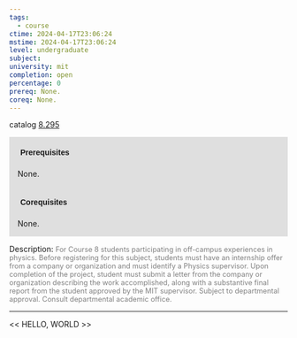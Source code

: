 ```yaml
---
tags:
  - course
ctime: 2024-04-17T23:06:24
mstime: 2024-04-17T23:06:24
level: undergraduate
subject: 
university: mit
completion: open
percentage: 0
prereq: None.
coreq: None.
---
```


catalog [8.295](http://student.mit.edu/catalog/m8a.html#8.295)

<span style="display: block; padding: 15px; background-color: rgb(100, 100, 100, 0.2);"><font id="m_prereq3716_0" style="display: block; font-family: Arial, sans-serif; font-weight: bold; padding: 5px">Prerequisites</font><br><span id="prereq3716_0">None.</span></span>
<span style="display: block; padding: 15px; background-color: rgb(100, 100, 100, 0.2);"><font id="m_coreq3716_0" style="display: block; font-family: Arial, sans-serif; font-weight: bold; padding: 5px">Corequisites</font><br><span id="coreq3716_0">None.</span></span>

<font style="">Description:</font>
<font style="color: grey; font-size: 0.8rem;">For Course 8 students participating in off-campus experiences in physics. Before registering for this subject, students must have an internship offer from a company or organization and must identify a Physics supervisor. Upon completion of the project, student must submit a letter from the company or organization describing the work accomplished, along with a substantive final report from the student approved by the MIT supervisor. Subject to departmental approval. Consult departmental academic office.</font>



---

<< HELLO, WORLD >>
